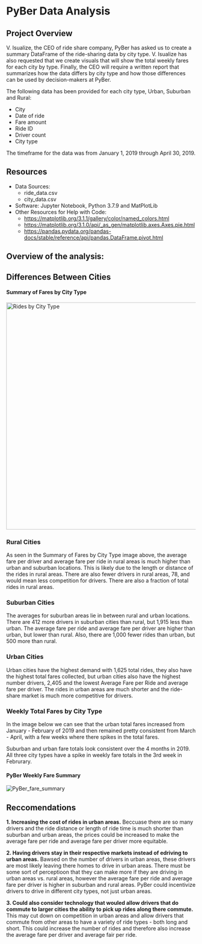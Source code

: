 # PyBer Data Analysis

## Project Overview 

V. Isualize, the CEO of ride share company, PyBer has asked us to create a summary DataFrame of the ride-sharing data by city type. V. Isualize has also requested that we create visuals that will show the total weekly fares for each city by type. Finally, the CEO will require a written report that summarizes how the data differs by city type and how those differences can be used by decision-makers at PyBer.

The following data has been provided for each city type, Urban, Suburban and Rural: 
  * City 
  * Date of ride 
  * Fare amount 
  * Ride ID   
  * Driver count 
  * City type 
  
The timeframe for the data was from January 1, 2019 through April 30, 2019. 


## Resources 

* Data Sources:
  * ride_data.csv
  * city_data.csv 
* Software: Jupyter Notebook, Python 3.7.9 and MatPlotLib
* Other Resources for Help with Code:
  * https://matplotlib.org/3.1.1/gallery/color/named_colors.html
  * https://matplotlib.org/3.1.0/api/_as_gen/matplotlib.axes.Axes.pie.html
  * https://pandas.pydata.org/pandas-docs/stable/reference/api/pandas.DataFrame.pivot.html

## Overview of the analysis: 



## Differences Between Cities 

#### Summary of Fares by City Type 

<img width="604" alt="Rides by City Type " src="https://user-images.githubusercontent.com/79999761/115161902-0d419c00-a055-11eb-8108-a5e3e6927392.png">

### Rural Cities 
 As seen in the Summary of Fares by City Type image above, the average fare per driver and average fare per ride in rural areas is much higher than urban and suburban locations. This is likely due to the length or distance of the rides in rural areas. There are also fewer drivers in rural areas, 78, and would mean less competition for drivers. There are also a fraction of total rides in rural areas. 
 

### Suburban Cities 
The averages for suburban areas lie in between rural and urban locations. There are 
412 more drivers in suburban cities than rural, but 1,915 less than urban. The average fare per ride and average fare per driver are higher than urban, but lower than rural. Also, there are 1,000 fewer rides than urban, but 500 more than rural. 

### Urban Cities

Urban cities have the highest demand with 1,625 total rides, they also have the highest total fares collected, but urban cities also have the highest number drivers, 2,405 and the lowest Average Fare per Ride and average fare per driver. The rides in urban areas are much shorter and the ride-share market is much more competitive for drivers. 

### Weekly Total Fares by City Type

In the image below we can see that the urban total fares increased from January - February of 2019 and then remained pretty consistent from March - April, with a few weeks where there spikes in the total fares. 

Suburban and urban fare totals look consistent over the 4 months in 2019. All three city types have a spike in weekly fare totals in the 3rd week in Februrary. 

#### PyBer Weekly Fare Summary 

![PyBer_fare_summary](https://user-images.githubusercontent.com/79999761/115161806-812f7480-a054-11eb-931d-5c0ec7df0cd0.png)



## Reccomendations 

**1. Increasing the cost of rides in urban areas.** Beccuase there are so many drivers and the ride distance or length of ride time is much shorter than suburban and urban areas, the prices could be increased to make the average fare per ride and average fare per driver more equitable. 

**2. Having drivers stay in their respective markets instead of edriving to urban areas.** Bawsed on the number of drivers in urban areas, these drivers are most likely leaving there homes to drive in urban areas. There must be some sort of perceptioon that they can make more if they are driving in urban areas vs. rural areas, however the average fare per ride and average fare per driver is higher in suburban and rural areas. PyBer could incentivize drivers to drive in different city types, not just urban areas. 

**3. Could also consider technology that wouled allow drivers that do commute to larger cities the ability to pick up rides along there commute.** This may cut down on competition in urban areas and allow drivers that commute from other areas to have a variety of ride types - both long and short. This could increase the number of rides and therefore also increase the average fare per driver and average fair per ride. 




